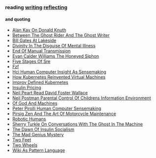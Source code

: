 ### reading [writing](/writing/) [reflecting](/reflecting/) 

#### and quoting

<ul><li><a href="/reading/alan_kay_on_donald_knuth.html">Alan Kay On Donald Knuth</a></li><li><a href="/reading/between_the_ghost_rider_and_the_ghost_writer.html">Between The Ghost Rider And The Ghost Writer</a></li><li><a href="/reading/bill_gates_at_lakeside.html">Bill Gates At Lakeside</a></li><li><a href="/reading/divinity_in_the_disguise_of_mental_illness.html">Divinity In The Disguise Of Mental Illness</a></li><li><a href="/reading/end_of_manual_transmission.html">End Of Manual Transmission</a></li><li><a href="/reading/evan_calder_williams_the_honeyed_siphon.html">Evan Calder Williams The Honeyed Siphon</a></li><li><a href="/reading/five_stages_of_sre.html">Five Stages Of Sre</a></li><li><a href="/reading/fzf.html">Fzf</a></li><li><a href="/reading/hci_human_computer_insight_as_sensemaking.html">Hci Human Computer Insight As Sensemaking</a></li><li><a href="/reading/how_kubernetes_reinvented_virtual_machines.html">How Kubernetes Reinvented Virtual Machines</a></li><li><a href="/reading/improv_defined_kubernetes.html">Improv Defined Kubernetes</a></li><li><a href="/reading/insulin_pricing.html">Insulin Pricing</a></li><li><a href="/reading/neil_peart_read_david_foster_wallace.html">Neil Peart Read David Foster Wallace</a></li><li><a href="/reading/neil_postman_parental_control_of_childrens_information_environment.html">Neil Postman Parental Control Of Childrens Information Environment</a></li><li><a href="/reading/of_god_and_machines.html">Of God And Machines</a></li><li><a href="/reading/peter_pirolli_human_computer_sensemaking.html">Peter Pirolli Human Computer Sensemaking</a></li><li><a href="/reading/pirsig_zen_and_the_art_of_motorcycle_maintenance.html">Pirsig Zen And The Art Of Motorcycle Maintenance</a></li><li><a href="/reading/robotic_humans.html">Robotic Humans</a></li><li><a href="/reading/sherry_turkle_on_conversations_with_the_ghost_in_the_machine.html">Sherry Turkle On Conversations With The Ghost In The Machine</a></li><li><a href="/reading/the_dawn_of_insulin_socialism.html">The Dawn Of Insulin Socialism</a></li><li><a href="/reading/the_mad_genius_mystery.html">The Mad Genius Mystery</a></li><li><a href="/reading/two_feet.html">Two Feet</a></li><li><a href="/reading/two_wheels.html">Two Wheels</a></li><li><a href="/reading/wiki_as_pattern_language.html">Wiki As Pattern Language</a></li></ul>